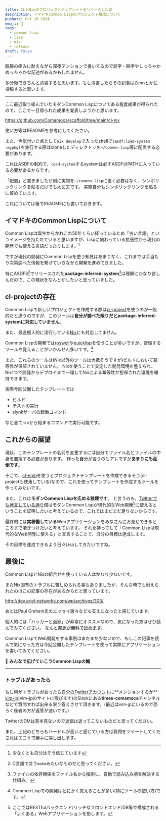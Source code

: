 ```yaml
---
title: CLとNixのプロジェクトテンプレートをリリースした話
description: イマドキCommon Lispのプロジェクト構成について
pubDate: Oct 16 2024
emoji: 🦊
tags:
  - common lisp
  - lisp
  - nix
  - release
draft: false
---
```


脱腸の痛みに耐えながら深夜テンションで書いてるので誤字・脱字やしっちゃかめっちゃかな記述があるかもしれません。

多分後できちんと清書すると思います。もし清書したらその記事はZennとかに投稿すると思います。

---

ここ最近取り組んでいたモダンCommon
Lispについてある程度成果が得られたので、ここで一旦得られた成果を発表しようかと思います。

https://github.com/Comamoca/scaffold/tree/main/cl-nix

使い方等はREADMEを参考にしてください。

また、今気付いた点として`nix develop`で入ったshellで`(asdf:load-system :mypkg)`を実行する際はcloneしたディレクトリを`~/common-lisp`等に配置する必要があります。

これはASDFの制約で、`load-system`するsystemは必ずASDFのPATHに入っている必要があるからです。

「配置」と書きましたが別に実物を`~/common-lisp`に置く必要はなく、シンボリックリンクを貼るだけでも大丈夫です。
実際自分もシンボリックリンクを貼るに留めています。

これについては後でREADMEにも書いておきます。

## イマドキのCommon Lispについて

Common
Lispは誕生からかれこれ50年くらい経っているため「古い言語」というイメージを持たれていると思いますが、Lispに備わっている拡張性から現代の開発でも使える言語だったりします。[^1]

ですが現代の開発にCommon
Lispを使う知見はあまりなく、これまでは手当たり次第調べた情報を繋げていきながら開発を進めてきました。

特にASDF3[^2]でリリースされた**package-inferred-system**[^3]は理解にかなり苦しんだので、この現状をなんとかしたいと思っていました。

## cl-projectの存在

Common
Lispで新しいプロジェクトを作成する際は[cl-project](https://github.com/fukamachi/cl-project)を使うのが一般的だと思うのですが、このツールは**自分が調べた限りだとpackage-inferred-systemに対応していません**。

また、最近個人的に流行している[Nix](https://nixos.org/)にも対応してません。

Common
Lispの開発では[roswell](https://roswell.github.io/)や[quicklisp](https://www.quicklisp.org/index.html)を使うことが多いですが、管理するツールや覚えることがいかんせん多いです。[^4]

また、これらのツールは(Nix以外のツールは大抵そうですが)ビルドにおいて冪等性が保証されていません。
Nixを使うことで安定した開発環境を整えられ、Nix1つで開発からデプロイまで一環してNixによる冪等性が担保された環境を維持できます。

実際今回公開したテンプレートでは

- ビルド
- テストの実行
- slynkサーバの起動コマンド

など全て`nix`から始まるコマンドで実行可能です。

## これからの展望

現状、このテンプレートの名前を変更するには自分でファイル名とファイルの中身を置換する必要があります。
作った自分が言うのもアレですが**あまりにも面倒です**。

そこで、[cl-emb](https://cl-emb.common-lisp.dev/)を使うとプロジェクトテンプレートを作成できるそう(cl-projectも使用している)なので、これを使ってテンプレートを作成するツールを作ってみたいです。

また、これは**モダンCommon Lispを広める狼煙です**。
と言うのも、[Twitterでも発言している通り](https://x.com/Comamoca_/status/1837912692172247244)僕はモダンCommon
Lispが現代的なWeb開発[^5]に使えるということを証明したいと考えているので、これではまだまだ足りないからです。

最終的には**実稼働している**Webアプリケーションをみなさんにお見せできるところまで漕ぎつけたいと考えています。
それを持ってして「Common
Lispは現代的なWeb開発に使える」と宣言することで、自分の目標は達成します。

その目標を達成できるよう日々Lispしてきたいですね。

## 最後に

Common LispとNixの組合せを使っている人はかなり少ないです。

またNix固有のトラブルに苦しめられる事もありましたが、そんな時でも耐えられたのはこの記事の存在があるからだと思っています。

http://dev.ariel-networks.com/wp/archives/303/

あとはPaul Graham氏のエッセイ諸々なども支えになったと感じています。

個人的には「ハッカーと画家」が非常にオススメなので、気になった方はぜひ読んでみてください。
なんと[邦訳が無料で読めます](https://gist.github.com/sifue/b6506ea6b3f3d3a46a0c3bb885cd5ddf)。

Common
LispでWeb開発をする事例はまだまだ少ないので、もしこの記事を読んで気になった方は今回公開したテンプレートを使って実際にアプリケーションを書いてみてください。

🙆 **みんなで広げていこうCommon Lispの輪**

---

### トラブルがあったら

もし何がトラブルがあったら[自分のTwitterアカウント](https://x.com/Comamoca_)に**メンションするか**
[vim-jp](https://vim-jp.org/docs/chat.html)(vim-jpのサイトに飛びます)のSlackにある**times-comamoca**チャンネルなどで質問すれば出来る限り答えさせて頂きます。(最近はvim-jpにいるので恐らく後者の方が返答が速いです。)

TwitterのDMは基本見ないので返信は返ってこないものだと思ってください。

また、上記のどちらもハードルが高いと感じている方は質問をツイートしてくださればエゴサで勝手に探し出します。

[^1]: 少なくとも自分はそう信じています

[^2]: C言語で言う`make`みたいなものだと思ってください。

[^3]: ファイルの依存関係をファイル名から推測し、自動で読み込み順を解決する仕組み。

[^4]: Common Lispでの開発はとにかく覚えることが多い(特にツールの使い方)です。

[^5]: ここではRESTfulバックエンド/リッチなフロントエンド/DB等で構成される「よくある」Webアプリケーションを指します。
